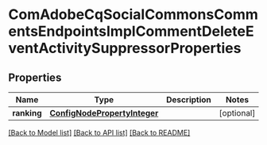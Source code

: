 # ComAdobeCqSocialCommonsCommentsEndpointsImplCommentDeleteEventActivitySuppressorProperties

## Properties
Name | Type | Description | Notes
------------ | ------------- | ------------- | -------------
**ranking** | [**ConfigNodePropertyInteger**](ConfigNodePropertyInteger.md) |  | [optional] 

[[Back to Model list]](../README.md#documentation-for-models) [[Back to API list]](../README.md#documentation-for-api-endpoints) [[Back to README]](../README.md)


